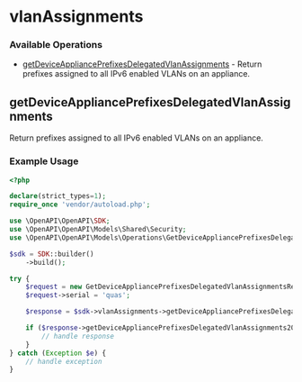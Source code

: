 # vlanAssignments

### Available Operations

* [getDeviceAppliancePrefixesDelegatedVlanAssignments](#getdeviceapplianceprefixesdelegatedvlanassignments) - Return prefixes assigned to all IPv6 enabled VLANs on an appliance.

## getDeviceAppliancePrefixesDelegatedVlanAssignments

Return prefixes assigned to all IPv6 enabled VLANs on an appliance.

### Example Usage

```php
<?php

declare(strict_types=1);
require_once 'vendor/autoload.php';

use \OpenAPI\OpenAPI\SDK;
use \OpenAPI\OpenAPI\Models\Shared\Security;
use \OpenAPI\OpenAPI\Models\Operations\GetDeviceAppliancePrefixesDelegatedVlanAssignmentsRequest;

$sdk = SDK::builder()
    ->build();

try {
    $request = new GetDeviceAppliancePrefixesDelegatedVlanAssignmentsRequest();
    $request->serial = 'quas';

    $response = $sdk->vlanAssignments->getDeviceAppliancePrefixesDelegatedVlanAssignments($request);

    if ($response->getDeviceAppliancePrefixesDelegatedVlanAssignments200ApplicationJSONObjects !== null) {
        // handle response
    }
} catch (Exception $e) {
    // handle exception
}
```

